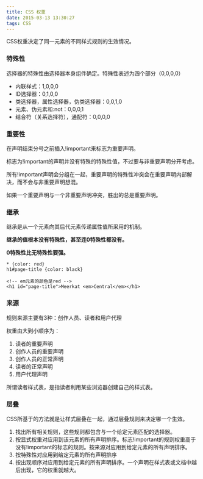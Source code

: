 ```yaml
---
title: CSS 权重
date: 2015-03-13 13:30:27
tags: CSS
---
```


CSS权重决定了同一元素的不同样式规则的生效情况。

### 特殊性 ###

选择器的特殊性由选择器本身组件确定。特殊性表述为四个部分（0,0,0,0）

- 内联样式：1,0,0,0
- ID选择器：0,1,0,0
- 类选择器，属性选择器，伪类选择器：0,0,1,0
- 元素、伪元素和:not：0,0,0,1
- 结合符（关系选择符），通配符：0,0,0,0


### 重要性 ###

在声明结束分号之前插入!important来标志为重要声明。

标志为!important的声明并没有特殊的特殊性值，不过要与非重要声明分开考虑。

所有!important声明会分组在一起，重要声明的特殊性冲突会在重要声明内部解决，而不会与非重要声明想混。

如果一个重要声明与一个非重要声明冲突，胜出的总是重要声明。

### 继承 ###

继承是从一个元素向其后代元素传递属性值所采用的机制。

**继承的值根本没有特殊性，甚至连0特殊性都没有。**

**0特殊性比无特殊性要强。**

    * {color: red}
    h1#page-title {color: black}
    
    <!-- em元素的颜色是red -->
    <h1 id="page-title">Meerkat <em>Central</em></h1>
 

### 来源 ###

规则来源主要有3种：创作人员、读者和用户代理

权重由大到小顺序为：

1. 读者的重要声明
2. 创作人员的重要声明
3. 创作人员的正常声明
4. 读者的正常声明
5. 用户代理声明

所谓读者样式表，是指读者利用某些浏览器创建自己的样式表。


### 层叠 ###

CSS所基于的方法就是让样式层叠在一起，通过层叠规则来决定哪一个生效。

1. 找出所有相关规则，这些规则都包含与一个给定元素匹配的选择器。
2. 按显式权重对应用到该元素的所有声明排序。标志!important的规则权重高于没有!important的标志的规则。按来源对应用到给定元素的所有声明排序。
3. 按特殊性对应用到给定元素的所有声明排序
4. 按出现顺序对应用到给定元素的所有声明排序。一个声明在样式表或文档中越后出现，它的权重就越大。
